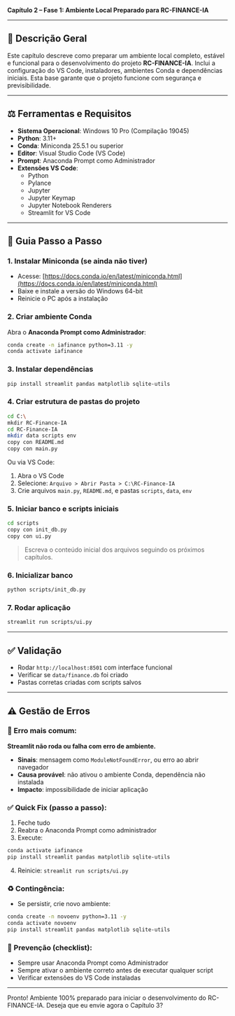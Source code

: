**Capítulo 2 – Fase 1: Ambiente Local Preparado para RC-FINANCE-IA**

---

## 📃 Descrição Geral

Este capítulo descreve como preparar um ambiente local completo, estável e funcional para o desenvolvimento do projeto **RC-FINANCE-IA**. Inclui a configuração do VS Code, instaladores, ambientes Conda e dependências iniciais. Esta base garante que o projeto funcione com segurança e previsibilidade.

---

## ⚖️ Ferramentas e Requisitos

- **Sistema Operacional**: Windows 10 Pro (Compilação 19045)
- **Python**: 3.11+
- **Conda**: Miniconda 25.5.1 ou superior
- **Editor**: Visual Studio Code (VS Code)
- **Prompt**: Anaconda Prompt como Administrador
- **Extensões VS Code**:
  - Python
  - Pylance
  - Jupyter
  - Jupyter Keymap
  - Jupyter Notebook Renderers
  - Streamlit for VS Code

---

## 💪 Guia Passo a Passo

### 1. Instalar Miniconda (se ainda não tiver)
- Acesse: [https://docs.conda.io/en/latest/miniconda.html](https://docs.conda.io/en/latest/miniconda.html)
- Baixe e instale a versão do Windows 64-bit
- Reinicie o PC após a instalação

### 2. Criar ambiente Conda
Abra o **Anaconda Prompt como Administrador**:
```bash
conda create -n iafinance python=3.11 -y
conda activate iafinance
```

### 3. Instalar dependências
```bash
pip install streamlit pandas matplotlib sqlite-utils
```

### 4. Criar estrutura de pastas do projeto
```bash
cd C:\
mkdir RC-Finance-IA
cd RC-Finance-IA
mkdir data scripts env
copy con README.md
copy con main.py
```

Ou via VS Code:
1. Abra o VS Code
2. Selecione: `Arquivo > Abrir Pasta > C:\RC-Finance-IA`
3. Crie arquivos `main.py`, `README.md`, e pastas `scripts`, `data`, `env`

### 5. Iniciar banco e scripts iniciais
```bash
cd scripts
copy con init_db.py
copy con ui.py
```

> Escreva o conteúdo inicial dos arquivos seguindo os próximos capítulos.

### 6. Inicializar banco
```bash
python scripts/init_db.py
```

### 7. Rodar aplicação
```bash
streamlit run scripts/ui.py
```

---

## ✅ Validação

- Rodar `http://localhost:8501` com interface funcional
- Verificar se `data/finance.db` foi criado
- Pastas corretas criadas com scripts salvos

---

## ⚠️ Gestão de Erros

### 🚫 Erro mais comum:
**Streamlit não roda ou falha com erro de ambiente.**

- **Sinais**: mensagem como `ModuleNotFoundError`, ou erro ao abrir navegador
- **Causa provável**: não ativou o ambiente Conda, dependência não instalada
- **Impacto**: impossibilidade de iniciar aplicação

### ✅ Quick Fix (passo a passo):
1. Feche tudo
2. Reabra o Anaconda Prompt como administrador
3. Execute:
```bash
conda activate iafinance
pip install streamlit pandas matplotlib sqlite-utils
```
4. Reinicie: `streamlit run scripts/ui.py`

### ♻️ Contingência:
- Se persistir, crie novo ambiente:
```bash
conda create -n novoenv python=3.11 -y
conda activate novoenv
pip install streamlit pandas matplotlib sqlite-utils
```

### 🔐 Prevenção (checklist):
- Sempre usar Anaconda Prompt como Administrador
- Sempre ativar o ambiente correto antes de executar qualquer script
- Verificar extensões do VS Code instaladas

---

Pronto! Ambiente 100% preparado para iniciar o desenvolvimento do RC-FINANCE-IA. Deseja que eu envie agora o Capítulo 3?

